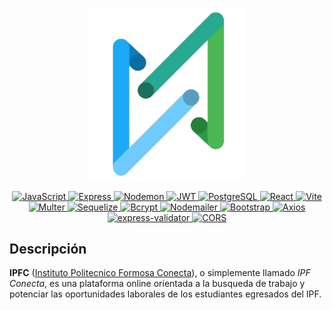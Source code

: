<p align="center">
  <a href="/"><img src='./client/public/iconoipf.png' width="250" alt="IPFC" /></a>
</p>

<p align="center">
  <a href="https://developer.mozilla.org/en-US/docs/Web/JavaScript" target="_blank">
    <img alt="JavaScript" src="https://img.shields.io/badge/JavaScript-F7DF1E.svg?logo=javascript&logoColor=black">
  </a>
  <a href="https://expressjs.com/" target="_blank">
    <img alt="Express" src="https://img.shields.io/badge/Express-000000.svg?logo=express&logoColor=white">
  </a>
  <a href="https://nodemon.io/" target="_blank">
    <img alt="Nodemon" src="https://img.shields.io/badge/Nodemon-76D04B.svg?logo=nodemon&logoColor=white">
  </a>
  <a href="https://jwt.io/" target="_blank">
    <img alt="JWT" src="https://img.shields.io/badge/JWT-000000.svg?logo=jsonwebtokens&logoColor=white">
  </a>
  <a href="https://www.postgresql.org/" target="_blank">
    <img alt="PostgreSQL" src="https://img.shields.io/badge/PostgreSQL-336791.svg?logo=postgresql&logoColor=white">
  </a>
  <a href="https://reactjs.org/" target="_blank">
    <img alt="React" src="https://img.shields.io/badge/React-61DAFB.svg?logo=react&logoColor=black">
  </a>
  <a href="https://vitejs.dev/" target="_blank">
    <img alt="Vite" src="https://img.shields.io/badge/Vite-646CFF.svg?logo=vite&logoColor=white">
  </a>
  <a href="https://github.com/expressjs/multer" target="_blank">
    <img alt="Multer" src="https://img.shields.io/badge/Multer-9B539C.svg?logo=upload&logoColor=white">
  </a>
  <a href="https://sequelize.org/" target="_blank">
    <img alt="Sequelize" src="https://img.shields.io/badge/Sequelize-52B0E7.svg?logo=sequelize&logoColor=white">
  </a>
  <a href="https://github.com/kelektiv/node.bcrypt.js" target="_blank">
    <img alt="Bcrypt" src="https://img.shields.io/badge/Bcrypt-2F4F4F.svg?logo=lock&logoColor=white">
  </a>
  <a href="https://nodemailer.com/" target="_blank">
    <img alt="Nodemailer" src="https://img.shields.io/badge/Nodemailer-34A853.svg?logo=gmail&logoColor=white">
  </a>
  <a href="https://getbootstrap.com/" target="_blank">
    <img alt="Bootstrap" src="https://img.shields.io/badge/Bootstrap-7952B3.svg?logo=bootstrap&logoColor=white">
  </a>
  <a href="https://axios-http.com/" target="_blank">
    <img alt="Axios" src="https://img.shields.io/badge/Axios-5A29E4.svg?logo=axios&logoColor=white">
  </a>
  <a href="https://express-validator.github.io/" target="_blank">
    <img alt="express-validator" src="https://img.shields.io/badge/express--validator-FF4154.svg?logo=check-circle&logoColor=white">
  </a>
  <a href="https://www.npmjs.com/package/cors" target="_blank">
    <img alt="CORS" src="https://img.shields.io/badge/CORS-000000.svg?logo=circle&logoColor=white">
  </a>
</p>

## Descripción

**IPFC** ([Instituto Politecnico Formosa Conecta](https://www.ipf.edu.ar/)), o simplemente llamado _IPF Conecta_, es una plataforma online orientada a la busqueda de trabajo y potenciar las oportunidades laborales de los estudiantes egresados del IPF.
